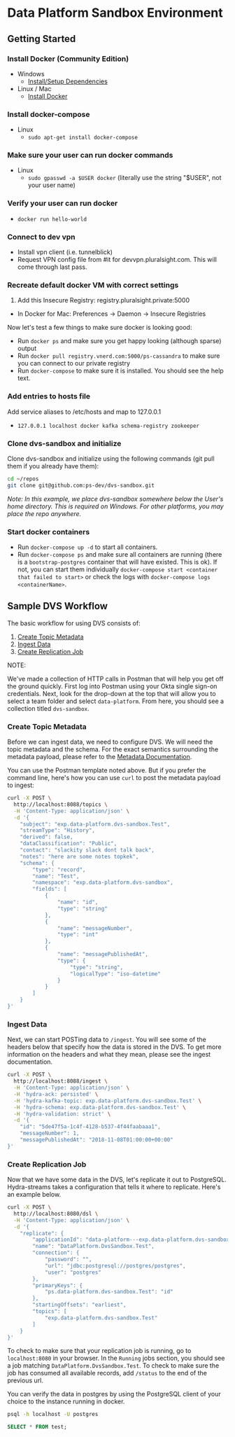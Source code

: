 # Data Platform Sandbox Environment

## Getting Started

### Install Docker (Community Edition)

- Windows
  - [Install/Setup Dependencies](https://github.com/ps-dev/ps-docker#install-dependencies)
- Linux / Mac
  - [Install Docker](https://www.docker.com/products/overview)

### Install docker-compose

- Linux
  - `sudo apt-get install docker-compose`

### Make sure your user can run docker commands

- Linux
  - `sudo gpasswd -a $USER docker` (literally use the string "$USER", not your user name)

### Verify your user can run docker

- `docker run hello-world`

### Connect to dev vpn

- Install vpn client (i.e. tunnelblick)
- Request VPN config file from #it for devvpn.pluralsight.com. This will come through last pass.

### Recreate default docker VM with correct settings

<!-- 1. Add `10.107.7.144  registry.pluralsight.private` to your hosts file -->

1. Add this Insecure Registry: registry.pluralsight.private:5000
- In Docker for Mac: Preferences -> Daemon -> Insecure Registries

Now let's test a few things to make sure docker is looking good:

- Run `docker ps` and make sure you get happy looking (although sparse) output
- Run `docker pull registry.vnerd.com:5000/ps-cassandra` to make sure you can connect to our private registry
- Run `docker-compose` to make sure it is installed. You should see the help text.

### Add entries to hosts file<a name="hostentries"></a>

Add service aliases to /etc/hosts and map to 127.0.0.1

- `127.0.0.1 localhost docker kafka schema-registry zookeeper`

### Clone dvs-sandbox and initialize

Clone dvs-sandbox and initialize using the following commands (git pull them if you already have them):

```bash
cd ~/repos
git clone git@github.com:ps-dev/dvs-sandbox.git
```

*Note: In this example, we place dvs-sandbox somewhere below the User's home directory. This is required on Windows.
For other platforms, you may place the repo anywhere.*

### Start docker containers

- Run `docker-compose up -d` to start all containers.
- Run `docker-compose ps` and make sure all containers are running (there is a `bootstrap-postgres` container that will have existed.  This is ok).  If not, you can start them individually `docker-compose start <container that failed to start>` or check the logs with `docker-compose logs <containerName>`.

## Sample DVS Workflow

The basic workflow for using DVS consists of:

1. [Create Topic Metadata](#create-topic-metadata)
2. [Ingest Data](#ingest-data)
3. [Create Replication Job](#create-replication-job)

NOTE:  

We've made a collection of HTTP calls in Postman that will help you get off the ground quickly.  First log into Postman using your Okta single sign-on credentials.  Next, look for the drop-down at the top that will allow you to select a team folder and select `data-platform`.  From here, you should see a collection titled `dvs-sandbox`.

### Create Topic Metadata

Before we can ingest data, we need to configure DVS.  We will need the topic metadata and the schema.  For the exact semantics surrounding the metadata payload, please refer to the [Metadata Documentation](https://hydra-ps.atlassian.net/wiki/spaces/DES/pages/7176245/Metadata+Management+Overview).

You can use the Postman template noted above.  But if you prefer the command line, here's how you can use `curl` to post the metadata payload to ingest:

```bash
curl -X POST \
  http://localhost:8088/topics \
  -H 'Content-Type: application/json' \
  -d '{
    "subject": "exp.data-platform.dvs-sandbox.Test",
    "streamType": "History",
    "derived": false,
    "dataClassification": "Public",
    "contact": "slackity slack dont talk back",
    "notes": "here are some notes topkek",
    "schema": {
        "type": "record",
        "name": "Test",
        "namespace": "exp.data-platform.dvs-sandbox",
        "fields": [
            {
                "name": "id",
                "type": "string"
            },
            {
                "name": "messageNumber",
                "type": "int"
            },
            {
                "name": "messagePublishedAt",
                "type": {
                    "type": "string",
                    "logicalType": "iso-datetime"
                }
            }
        ]
    }
}'
```

### Ingest Data

Next, we can start POSTing data to `/ingest`.  You will see some of the headers below that specify how the data is stored in the DVS.  To get more information on the headers and what they mean, please see the ingest documentation.

```bash
curl -X POST \
  http://localhost:8088/ingest \
  -H 'Content-Type: application/json' \
  -H 'hydra-ack: persisted' \
  -H 'hydra-kafka-topic: exp.data-platform.dvs-sandbox.Test' \
  -H 'hydra-schema: exp.data-platform.dvs-sandbox.Test' \
  -H 'hydra-validation: strict' \
  -d '{
    "id": "5de47f5a-1c4f-4128-b537-4f44faabaaa1",
    "messageNumber": 1,
    "messagePublishedAt": "2018-11-08T01:00:00+00:00"
}'
```

### Create Replication Job

Now that we have some data in the DVS, let's replicate it out to PostgreSQL.  Hydra-streams takes a configuration that tells it where to replicate.  Here's an example below.

```bash
curl -X POST \
  http://localhost:8080/dsl \
  -H 'Content-Type: application/json' \
  -d '{
    "replicate": {
        "applicationId": "data-platform---exp.data-platform.dvs-sandbox.Test",
        "name": "DataPlatform.DvsSandbox.Test",
        "connection": {
            "password": "",
            "url": "jdbc:postgresql://postgres/postgres",
            "user": "postgres"
        },
        "primaryKeys": {
            "ps.data-platform.dvs-sandbox.Test": "id"
        },
        "startingOffsets": "earliest",
        "topics": [
            "exp.data-platform.dvs-sandbox.Test"
        ]
    }
}'
```
To check to make sure that your replication job is running, go to `localhost:8080` in your browser.  In the `Running` jobs section, you should see a job matching `DataPlatform.DvsSandbox.Test`.  To check to make sure the job has consumed all available records, add `/status` to the end of the previous url.  

You can verify the data in postgres by using the PostgreSQL client of your choice to the instance running in docker.

```bash
psql -h localhost -U postgres
```

```sql
SELECT * FROM test;
```

